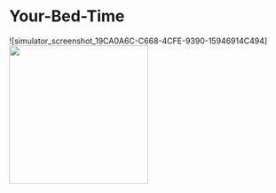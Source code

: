 # Your-Bed-Time
![simulator_screenshot_19CA0A6C-C668-4CFE-9390-15946914C494]<img src=https://github.com/rakhyun-kim/Your-Bed-Time/assets/128246360/29142598-ef7f-4bb5-802b-c9d1f4392348 width="250" height="250">
